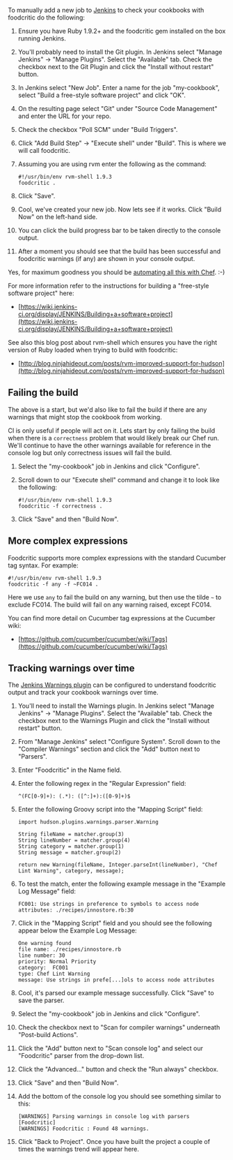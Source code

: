 To manually add a new job to [Jenkins](http://jenkins-ci.org/) to check your
cookbooks with foodcritic do the following:

1. Ensure you have Ruby 1.9.2+ and the foodcritic gem installed on the box
   running Jenkins.
1. You'll probably need to install the Git plugin. In Jenkins select "Manage
   Jenkins" -> "Manage Plugins". Select the "Available" tab. Check the checkbox
   next to the Git Plugin and click the "Install without restart" button.
1. In Jenkins select "New Job". Enter a name for the job "my-cookbook", select
   "Build a free-style software project" and click "OK".
1. On the resulting page select "Git" under "Source Code Management" and enter
   the URL for your repo.
1. Check the checkbox "Poll SCM" under "Build Triggers".
1. Click "Add Build Step" -> "Execute shell" under "Build". This is where we
   will call foodcritic.
1. Assuming you are using rvm enter the following as the command:

       #!/usr/bin/env rvm-shell 1.9.3
       foodcritic .

1. Click "Save".

1. Cool, we've created your new job. Now lets see if it works. Click "Build Now" on
the left-hand side.
1. You can click the build progress bar to be taken directly to the console output.
1. After a moment you should see that the build has been successful and foodcritic
warnings (if any) are shown in your console output.

Yes, for maximum goodness you should be
[automating all this with Chef](https://github.com/fnichol/chef-jenkins). :-)

For more information refer to the instructions for building a "free-style
software project" here:

* [https://wiki.jenkins-ci.org/display/JENKINS/Building+a+software+project](https://wiki.jenkins-ci.org/display/JENKINS/Building+a+software+project)

See also this blog post about rvm-shell which ensures you have the right version
of Ruby loaded when trying to build with foodcritic:

* [http://blog.ninjahideout.com/posts/rvm-improved-support-for-hudson](http://blog.ninjahideout.com/posts/rvm-improved-support-for-hudson)

## Failing the build

The above is a start, but we'd also like to fail the build if there are any
warnings that might stop the cookbook from working.

CI is only useful if people will act on it. Lets start by only failing the build
when there is a `correctness` problem that would likely break our Chef run.
We'll continue to have the other warnings available for reference in the console
log but only correctness issues will fail the build.

1. Select the "my-cookbook" job in Jenkins and click "Configure".
1. Scroll down to our "Execute shell" command and change it to look like the
following:

       #!/usr/bin/env rvm-shell 1.9.3
       foodcritic -f correctness .

1. Click "Save" and then "Build Now".

## More complex expressions

Foodcritic supports more complex expressions with the standard Cucumber tag
syntax. For example:

    #!/usr/bin/env rvm-shell 1.9.3
    foodcritic -f any -f ~FC014 .

Here we use `any` to fail the build on any warning, but then use the tilde `~`
to exclude FC014. The build will fail on any warning raised, except FC014.

You can find more detail on Cucumber tag expressions at the Cucumber wiki:

* [https://github.com/cucumber/cucumber/wiki/Tags](https://github.com/cucumber/cucumber/wiki/Tags)

## Tracking warnings over time
The
[Jenkins Warnings plugin](https://wiki.jenkins-ci.org/display/JENKINS/Warnings+Plugin)
can be configured to understand foodcritic output and track your cookbook
warnings over time.

1. You'll need to install the Warnings plugin. In Jenkins select "Manage
   Jenkins" -> "Manage Plugins". Select the "Available" tab. Check the checkbox
   next to the Warnings Plugin and click the "Install without restart" button.
1. From "Manage Jenkins" select "Configure System". Scroll down to the "Compiler
   Warnings" section and click the "Add" button next to "Parsers".
1. Enter "Foodcritic" in the Name field.
1. Enter the following regex in the "Regular Expression" field:

       ^(FC[0-9]+): (.*): ([^:]+):([0-9]+)$

1. Enter the following Groovy script into the "Mapping Script" field:

       import hudson.plugins.warnings.parser.Warning

       String fileName = matcher.group(3)
       String lineNumber = matcher.group(4)
       String category = matcher.group(1)
       String message = matcher.group(2)

       return new Warning(fileName, Integer.parseInt(lineNumber), "Chef Lint Warning", category, message);

1. To test the match, enter the following example message in the "Example Log Message" field:

       FC001: Use strings in preference to symbols to access node attributes: ./recipes/innostore.rb:30

1. Click in the "Mapping Script" field and you should see the following appear below the Example Log Message:

       One warning found
       file name: ./recipes/innostore.rb
       line number: 30
       priority: Normal Priority
       category:  FC001
       type: Chef Lint Warning
       message: Use strings in prefe[...]ols to access node attributes

1. Cool, it's parsed our example message successfully. Click "Save" to save the
   parser.
1. Select the "my-cookbook" job in Jenkins and click "Configure".
1. Check the checkbox next to "Scan for compiler warnings" underneath
   "Post-build Actions".
1. Click the "Add" button next to "Scan console log" and select our "Foodcritic"
   parser from the drop-down list.
1. Click the "Advanced..." button and check the "Run always" checkbox.
1. Click "Save" and then "Build Now".
1. Add the bottom of the console log you should see something similar to this:

       [WARNINGS] Parsing warnings in console log with parsers [Foodcritic]
       [WARNINGS] Foodcritic : Found 48 warnings.

1. Click "Back to Project". Once you have built the project a couple of times
   the warnings trend will appear here.

